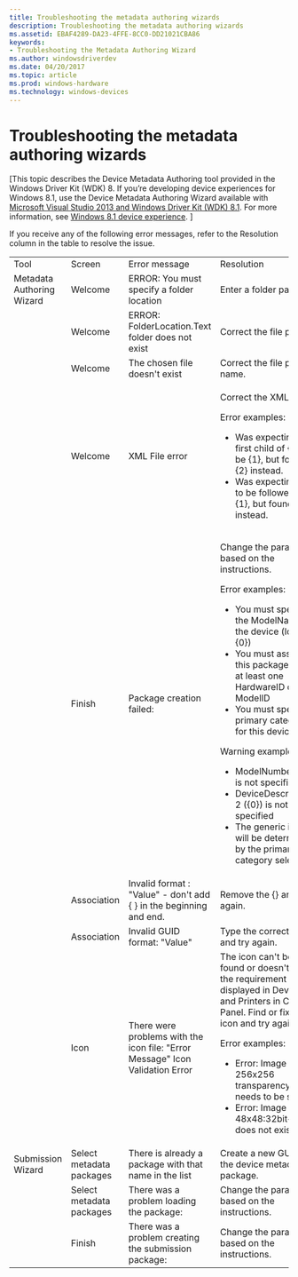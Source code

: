 ```yaml
---
title: Troubleshooting the metadata authoring wizards
description: Troubleshooting the metadata authoring wizards
ms.assetid: EBAF4289-DA23-4FFE-8CC0-DD21021CBA86
keywords:
- Troubleshooting the Metadata Authoring Wizard
ms.author: windowsdriverdev
ms.date: 04/20/2017
ms.topic: article
ms.prod: windows-hardware
ms.technology: windows-devices
---
```


# Troubleshooting the metadata authoring wizards


\[This topic describes the Device Metadata Authoring tool provided in the Windows Driver Kit (WDK) 8. If you’re developing device experiences for Windows 8.1, use the Device Metadata Authoring Wizard available with [Microsoft Visual Studio 2013 and Windows Driver Kit (WDK) 8.1](http://go.microsoft.com/fwlink/p/?LinkId=226411). For more information, see [Windows 8.1 device experience](http://go.microsoft.com/fwlink/p/?linkid=325561). \]

If you receive any of the following error messages, refer to the Resolution column in the table to resolve the issue.

<table>
<colgroup>
<col width="25%" />
<col width="25%" />
<col width="25%" />
<col width="25%" />
</colgroup>
<tbody>
<tr class="odd">
<td align="left">Tool</td>
<td align="left">Screen</td>
<td align="left">Error message</td>
<td align="left">Resolution</td>
</tr>
<tr class="even">
<td align="left">Metadata Authoring Wizard</td>
<td align="left">Welcome</td>
<td align="left">ERROR: You must specify a folder location</td>
<td align="left">Enter a folder path.</td>
</tr>
<tr class="odd">
<td align="left"></td>
<td align="left">Welcome</td>
<td align="left">ERROR: FolderLocation.Text folder does not exist</td>
<td align="left">Correct the file path.</td>
</tr>
<tr class="even">
<td align="left"></td>
<td align="left">Welcome</td>
<td align="left">The chosen file doesn't exist</td>
<td align="left">Correct the file path or name.</td>
</tr>
<tr class="odd">
<td align="left"></td>
<td align="left">Welcome</td>
<td align="left">XML File error</td>
<td align="left"><p>Correct the XML error.</p>
<p>Error examples:</p>
<ul>
<li>Was expecting the first child of {0} to be {1}, but found {2} instead.</li>
<li>Was expecting {0} to be followed by {1}, but found {2} instead.</li>
</ul></td>
</tr>
<tr class="even">
<td align="left"></td>
<td align="left">Finish</td>
<td align="left">Package creation failed:</td>
<td align="left"><p>Change the parameter based on the instructions.</p>
<p>Error examples:</p>
<ul>
<li>You must specify the ModelName for the device (locale {0})</li>
<li>You must associate this package with at least one HardwareID or ModelID</li>
<li>You must specify a primary category for this device</li>
</ul>
<p>Warning examples:</p>
<ul>
<li>ModelNumber ({0}) is not specified</li>
<li>DeviceDescription 2 ({0}) is not specified</li>
<li>The generic icon will be determined by the primary category selection</li>
</ul></td>
</tr>
<tr class="odd">
<td align="left"></td>
<td align="left">Association</td>
<td align="left">Invalid format : &quot;Value&quot; - don't add { } in the beginning and end.</td>
<td align="left">Remove the {} and try again.</td>
</tr>
<tr class="even">
<td align="left"></td>
<td align="left">Association</td>
<td align="left">Invalid GUID format: &quot;Value&quot;</td>
<td align="left">Type the correct GUID and try again.</td>
</tr>
<tr class="odd">
<td align="left"></td>
<td align="left">Icon</td>
<td align="left">There were problems with the icon file: &quot;Error Message&quot; Icon Validation Error</td>
<td align="left">The icon can't be found or doesn't meet the requirement to be displayed in Devices and Printers in Control Panel. Find or fix the icon and try again.
<p>Error examples:</p>
<ul>
<li>Error: Image 256x256 transparency needs to be set.</li>
<li>Error: Image 48x48:32bit+Alpha does not exist.</li>
</ul></td>
</tr>
<tr class="even">
<td align="left">Submission Wizard</td>
<td align="left">Select metadata packages</td>
<td align="left">There is already a package with that name in the list</td>
<td align="left">Create a new GUID for the device metadata package.</td>
</tr>
<tr class="odd">
<td align="left"></td>
<td align="left">Select metadata packages</td>
<td align="left">There was a problem loading the package:</td>
<td align="left">Change the parameter based on the instructions.</td>
</tr>
<tr class="even">
<td align="left"></td>
<td align="left">Finish</td>
<td align="left">There was a problem creating the submission package:</td>
<td align="left">Change the parameter based on the instructions.</td>
</tr>
</tbody>
</table>

 

 

 





